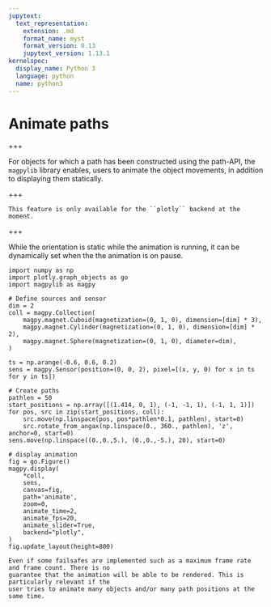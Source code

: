 ```yaml
---
jupytext:
  text_representation:
    extension: .md
    format_name: myst
    format_version: 0.13
    jupytext_version: 1.13.1
kernelspec:
  display_name: Python 3
  language: python
  name: python3
---
```


# Animate paths

+++

For objects for which a path has been constructed using the path-API, the ``magpylib`` library
enables, users to animate the object movements, in addition to displaying them statically.

+++

```{note}
This feature is only available for the ``plotly`` backend at the moment.
```

+++

While the orientation is static while the animation is running, it can be dynamically set when the
the animation is on pause.

```{code-cell} ipython3
import numpy as np
import plotly.graph_objects as go
import magpylib as magpy

# Define sources and sensor
dim = 2
coll = magpy.Collection(
    magpy.magnet.Cuboid(magnetization=(0, 1, 0), dimension=[dim] * 3),
    magpy.magnet.Cylinder(magnetization=(0, 1, 0), dimension=[dim] * 2),
    magpy.magnet.Sphere(magnetization=(0, 1, 0), diameter=dim),
)

ts = np.arange(-0.6, 0.6, 0.2)
sens = magpy.Sensor(position=(0, 0, 2), pixel=[(x, y, 0) for x in ts for y in ts])

# Create paths
pathlen = 50
start_positions = np.array([(1.414, 0, 1), (-1, -1, 1), (-1, 1, 1)])
for pos, src in zip(start_positions, coll):
    src.move(np.linspace(pos, pos*pathlen*0.1, pathlen), start=0)
    src.rotate_from_angax(np.linspace(0., 360., pathlen), 'z', anchor=0, start=0)
sens.move(np.linspace((0.,0.,5.), (0.,0.,-5.), 20), start=0)

# display animation
fig = go.Figure()
magpy.display(
    *coll,
    sens,
    canvas=fig,
    path='animate',
    zoom=0,
    animate_time=2,
    animate_fps=20,
    animate_slider=True,
    backend="plotly",
)
fig.update_layout(height=800)
```

```{warning}
Even if some failsafes are implemented such as a maximum frame rate and frame count. There is no
guarantee that the animation will be able to be rendered. This is particularly relevant if the
user tries to animate many objects and/or many path positions at the same time.
```
